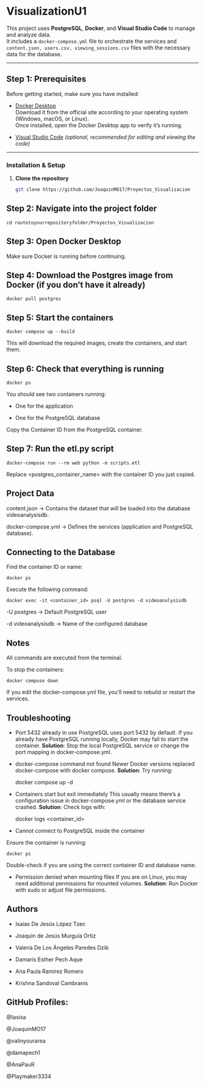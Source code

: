 # VisualizationU1

This project uses **PostgreSQL**, **Docker**, and **Visual Studio Code** to manage and analyze data.  
It includes a `docker-compose.yml` file to orchestrate the services and `content.json, users.csv, viewing_sessions.csv` files with the necessary data for the database.

---

## Step 1: Prerequisites

Before getting started, make sure you have installed:

- [Docker Desktop](https://www.docker.com/products/docker-desktop)  
  Download it from the official site according to your operating system (Windows, macOS, or Linux).  
  Once installed, open the Docker Desktop app to verify it’s running.

- [Visual Studio Code](https://code.visualstudio.com/) *(optional, recommended for editing and viewing the code)*  

---

### Installation & Setup

1. **Clone the repository**
   ```bash
   git clone https://github.com/JoaquinMO17/Proyectos_Visualizacion

## Step 2: Navigate into the project folder

    cd routetoyourrepositoryfolder/Proyectos_Visualizacion

## Step 3: Open Docker Desktop

Make sure Docker is running before continuing.

## Step 4: Download the Postgres image from Docker (if you don’t have it already)

    docker pull postgres

## Step 5: Start the containers

    docker compose up --build

This will download the required images, create the containers, and start them.

## Step 6: Check that everything is running

    docker ps

You should see two containers running:

- One for the application

- One for the PostgreSQL database

Copy the Container ID from the PostgreSQL container.

## Step 7: Run the etl.py script

    docker-compose run --rm web python -m scripts.etl

Replace <postgres_container_name> with the container ID you just copied.

## Project Data

content.json → Contains the dataset that will be loaded into the database videoanalysisdb.

docker-compose.yml → Defines the services (application and PostgreSQL database).

## Connecting to the Database

Find the container ID or name:

    docker ps


Execute the following command:

    docker exec -it <container_id> psql -U postgres -d videoanalysisdb


-U postgres → Default PostgreSQL user

-d videoanalysisdb → Name of the configured database

## Notes

All commands are executed from the terminal.

To stop the containers:

    docker compose down


If you edit the docker-compose.yml file, you’ll need to rebuild or restart the services.

## Troubleshooting

- Port 5432 already in use
PostgreSQL uses port 5432 by default. If you already have PostgreSQL running locally, Docker may fail to start the container.
**Solution**: Stop the local PostgreSQL service or change the port mapping in docker-compose.yml.

- docker-compose command not found
Newer Docker versions replaced docker-compose with docker compose.
**Solution**: Try running:

    docker compose up -d


- Containers start but exit immediately
This usually means there’s a configuration issue in docker-compose.yml or the database service crashed.
**Solution**: Check logs with:

    docker logs <container_id>


- Cannot connect to PostgreSQL inside the container

Ensure the container is running:

    docker ps


Double-check if you are using the correct container ID and database name.

- Permission denied when mounting files
If you are on Linux, you may need additional permissions for mounted volumes.
**Solution**: Run Docker with sudo or adjust file permissions.

## Authors

- Isaías De Jesús López Tzec

- Joaquin de Jesús Murguía Ortiz

- Valeria De Los Ángeles Paredes Dzib

- Damaris Esther Pech Aque

- Ana Paula Ramírez Romero

- Krishna Sandoval Cambranis

## GitHub Profiles:
@Iasisa

@JoaquinMO17

@valinyourarea

@damapech1

@AnaPauR

@Playmaker3334